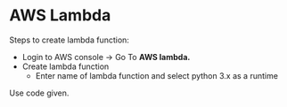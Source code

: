 # AWS Lambda


Steps to create lambda function:

* Login to AWS console &rarr; Go To __AWS lambda.__
* Create lambda function
    * Enter name of lambda function and select python 3.x as a runtime

Use code given.